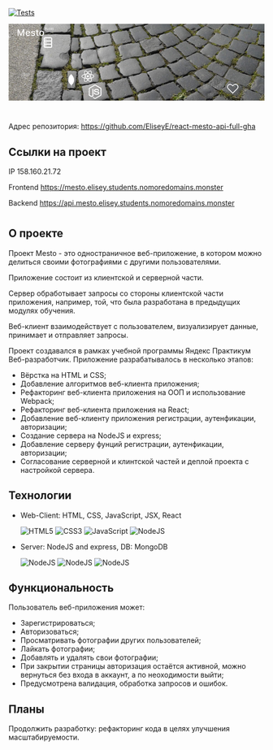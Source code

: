 [![Tests](https://github.com/EliseyE/react-mesto-api-full-gha/actions/workflows/tests.yml/badge.svg)](https://github.com/EliseyE/react-mesto-api-full-gha/actions/workflows/tests.yml)

![Проект: Mesto Russia (Fullstack, Deploy)](./readme-full.png)
#
 
Адрес репозитория: https://github.com/EliseyE/react-mesto-api-full-gha

## Ссылки на проект

IP 158.160.21.72

Frontend https://mesto.elisey.students.nomoredomains.monster

Backend https://api.mesto.elisey.students.nomoredomains.monster
#

## О проекте
Проект  Mesto - это  одностраничное веб-приложение, в котором можно делиться своими фотографиями с другими пользователями.

Приложение состоит из клиентской и серверной части.

Сервер обработывает запросы со стороны клиентской части приложения, например, той, что была разработана в предыдущих модулях обучения.

Веб-клиент взаимодействует с пользователем, визуализирует данные, принимает и отправляет запросы.

Проект создавался в рамках учебной программы Яндекс Практикум Веб-разработчик. Приложение разрабатывалось в несколько этапов:
* Вёрстка на HTML и CSS;
* Добавление алгоритмов веб-клиента приложения;
* Рефакторинг веб-клиента приложения на ООП и использование Webpack;
* Рефакторинг веб-клиента приложения на React;
* Добавление веб-клиенту приложения регистрации, аутенфикации, авторизации;
* Создание сервера на NodeJS и express;
* Добавление серверу фунций регистрации, аутенфикации, авторизации;
* Согласование серверной и клинтской частей и деплой проекта с настройкой сервера. 

## Технологии

* Web-Client: HTML, CSS, JavaScript, JSX, React

  ![HTML5](https://img.shields.io/badge/html5-%23E34F26.svg?style=for-the-badge&logo=html5&logoColor=white) ![CSS3](https://img.shields.io/badge/css3-%231572B6.svg?style=for-the-badge&logo=css3&logoColor=white) ![JavaScript](https://img.shields.io/badge/javascript-%23323330.svg?style=for-the-badge&logo=javascript&logoColor=%23F7DF1E) ![NodeJS](https://img.shields.io/badge/React-20232A?style=for-the-badge&logo=react&logoColor=61DAFB)

* Server: NodeJS and express, DB: MongoDB

    ![NodeJS](https://img.shields.io/badge/Node.js-43853D?style=for-the-badge&logo=node.js&logoColor=white)
    ![NodeJS](https://img.shields.io/badge/Express.js-404D59?style=for-the-badge) ![NodeJS](https://img.shields.io/badge/MongoDB-4EA94B?style=for-the-badge&logo=mongodb&logoColor=white)

## Функциональность
Пользователь веб-приложения может:
* Зарегистрироваться;
* Авторизоваться;
* Просматривать фотографии других пользователей;
* Лайкать фотографии;
* Добавлять и удалять свои фотографии;
* При закрытии страницы авторизация остаётся активной, можно вернуться без входа в аккаунт, а по неоходимости выйти;
* Предусмотрена валидация, обработка запросов и ошибок.


## Планы
Продолжить разработку: рефакторинг кода в целях улучшения масштабируемости.
